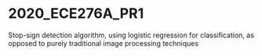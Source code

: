 # 2020_ECE276A_PR1
 Stop-sign detection algorithm, using logistic regression for classification, as opposed to purely traditional image processing techniques
